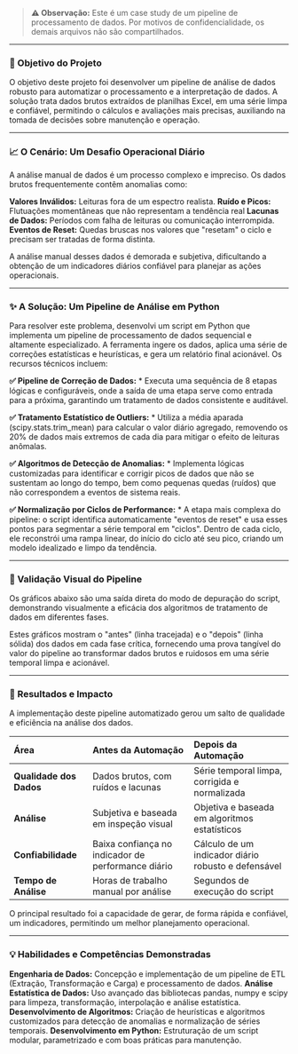 > **⚠️ Observação:** Este é um case study de um pipeline de processamento de dados. Por motivos de confidencialidade, os demais arquivos não são compartilhados.

---

### 🎯 Objetivo do Projeto

O objetivo deste projeto foi desenvolver um pipeline de análise de dados robusto para automatizar o processamento e a interpretação de dados. A solução trata dados brutos extraídos de planilhas Excel, em uma série limpa e confiável, permitindo o cálculos e avaliações mais precisas, auxiliando na tomada de decisões sobre manutenção e operação.

---

### 📈 O Cenário: Um Desafio Operacional Diário

A análise manual de dados é um processo complexo e impreciso. Os dados brutos frequentemente contêm anomalias como:

**Valores Inválidos:** Leituras fora de um espectro realista. 
**Ruído e Picos:** Flutuações momentâneas que não representam a tendência real 
**Lacunas de Dados:** Períodos com falha de leituras ou comunicação interrompida.  
**Eventos de Reset:** Quedas bruscas nos valores que "resetam" o ciclo e precisam ser tratadas de forma distinta. 

A análise manual desses dados é demorada e subjetiva, dificultando a obtenção de um indicadores diários confiável para planejar as ações operacionais.

---

### ✨ A Solução: Um Pipeline de Análise em Python

Para resolver este problema, desenvolvi um script em Python que implementa um pipeline de processamento de dados sequencial e altamente especializado. A ferramenta ingere os dados, aplica uma série de correções estatísticas e heurísticas, e gera um relatório final acionável. Os recursos técnicos incluem:

**✅ Pipeline de Correção de Dados:**
    * Executa uma sequência de 8 etapas lógicas e configuráveis, onde a saída de uma etapa serve como entrada para a próxima, garantindo um tratamento de dados consistente e auditável.

**✅ Tratamento Estatístico de Outliers:**
    * Utiliza a média aparada (scipy.stats.trim_mean) para calcular o valor diário agregado, removendo os 20% de dados mais extremos de cada dia para mitigar o efeito de leituras anômalas.

**✅ Algoritmos de Detecção de Anomalias:**
    * Implementa lógicas customizadas para identificar e corrigir picos de dados que não se sustentam ao longo do tempo, bem como pequenas quedas (ruídos) que não correspondem a eventos de sistema reais.

**✅ Normalização por Ciclos de Performance:**
    * A etapa mais complexa do pipeline: o script identifica automaticamente "eventos de reset" e usa esses pontos para segmentar a série temporal em "ciclos". Dentro de cada ciclo, ele reconstrói uma rampa linear, do início do ciclo até seu pico, criando um modelo idealizado e limpo da tendência.

---

### 🔬 Validação Visual do Pipeline

Os gráficos abaixo são uma saída direta do modo de depuração do script, demonstrando visualmente a eficácia dos algoritmos de tratamento de dados em diferentes fases.


Estes gráficos mostram o "antes" (linha tracejada) e o "depois" (linha sólida) dos dados em cada fase crítica, fornecendo uma prova tangível do valor do pipeline ao transformar dados brutos e ruidosos em uma série temporal limpa e acionável.

---

### 🚀 Resultados e Impacto

A implementação deste pipeline automatizado gerou um salto de qualidade e eficiência na análise dos dados.

| Área | Antes da Automação | Depois da Automação |
| :--- | :--- | :--- |
| **Qualidade dos Dados** | Dados brutos, com ruídos e lacunas | Série temporal limpa, corrigida e normalizada |
| **Análise** | Subjetiva e baseada em inspeção visual | Objetiva e baseada em algoritmos estatísticos |
| **Confiabilidade** | Baixa confiança no indicador de performance diário | Cálculo de um indicador diário robusto e defensável |
| **Tempo de Análise** | Horas de trabalho manual por análise | Segundos de execução do script |

O principal resultado foi a capacidade de gerar, de forma rápida e confiável, um indicadores, permitindo um melhor planejamento operacional.

---

### 💡 Habilidades e Competências Demonstradas

**Engenharia de Dados:** Concepção e implementação de um pipeline de ETL (Extração, Transformação e Carga) e processamento de dados.
**Análise Estatística de Dados:** Uso avançado das bibliotecas pandas, numpy e scipy para limpeza, transformação, interpolação e análise estatística.
**Desenvolvimento de Algoritmos:** Criação de heurísticas e algoritmos customizados para detecção de anomalias e normalização de séries temporais.
**Desenvolvimento em Python:** Estruturação de um script modular, parametrizado e com boas práticas para manutenção.

